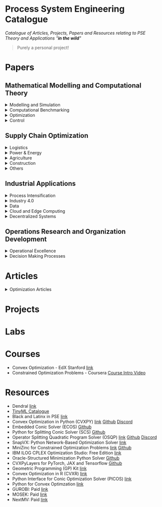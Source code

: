 # Process System Engineering Catalogue
*Catalogue of Articles, Projects, Papers and Resources relating to PSE Theory and Applications "**in the wild**"*
> Purely a personal project!

# Papers

## Mathematical Modelling and Computational Theory

<details><summary>Modelling and Simulation</summary>

| Description | Source | Time of Publication | Keywords |
| :--- | :---:|---:|:---: |
|[Deep kernel learning approach to engine emissions modeling](https://www.cambridge.org/core/services/aop-cambridge-core/content/view/638332CFF08E18BCD55D6ACC75BB3B28/S2632673620000040a.pdf/deep-kernel-learning-approach-to-engine-emissions-modeling.pdf)|Data-Centric Engineering|May 2020|Deep kernel learning; emissions; surrogate models; Gaussian processes; internal combustion engines|
|[Dynamic Data-Driven Modeling of Pharmaceutical Processes](https://citeseerx.ist.psu.edu/viewdoc/download?doi=10.1.1.221.6152&rep=rep1&type=pdf)|Industrial & Engineering Chemistry Research|April 2011|Kriging, Dynamic Neural Network, DoE|
|||||
</details>

<details><summary>Computational Benchmarking</summary>

| Description | Source | Time of Publication | Keywords |
| :--- | :---:|---:|:---: |
|||||
|||||
</details>

<details><summary>Optimization</summary>

| Description | Source | Time of Publication | Keywords |
| :--- | :---:|---:|:---: |
|[Game theory-based renewable multi-energy system design and subsidy strategy optimization](https://reader.elsevier.com/reader/sd/pii/S2666792421000172?token=3519BCBA98C9AF6F14E9873B82F62EDF4FBB3BA4365DF35CC5C9838A813A73F0E8A088109D278B0DCAB77686ED9C7242&originRegion=eu-west-1&originCreation=20211227015718)|Advances in Applied Energy|March 2021|Multi-Energy System, Renewable Energy, Game Theory, Subsidy Strategy, Decarbonization|
|[Optimal Design of Energy Systems Using Constrained Grey-Box Multi-Objective Optimization](https://pdf.sciencedirectassets.com/271414/1-s2.0-S0098135418X00076/1-s2.0-S009813541830084X/am.pdf?X-Amz-Security-Token=IQoJb3JpZ2luX2VjECwaCXVzLWVhc3QtMSJIMEYCIQCWL%2FqbRp2DeuhQRlkBxV12%2B%2BteobIEdalyf%2Bl6O4h1WgIhAIXALkHUb2OmHLfWtYlLTo03QGVaf7BlbBF3gq7vaZsNKvoDCDUQBBoMMDU5MDAzNTQ2ODY1Igw1uANrm0YmDCsPqiQq1wOEdmVSeA4WJsNvvCyERkvdMaWU5dbF2%2BHW14JUUz6TqJDqOdLTsepuNvxJpRpdqTTo%2BOm2r%2BOX6d0phv0wGdFyhMxuZzExhwvxZZn7xMtCZ0X2zbNSflNvksh1bUBnhkTvhn5QRKb1tpvCZBlt8Y0gfSzk%2Bv4KQ6vlvC7SRngaC%2BCPIQUqqj%2F%2Fx1T0UHQieOEn4eAb3D45ANODmAbXYpDC4a1DffoF6jYMT0rHL1mSXn8Y51wXzwKGW3EDQdPJuma54mwe4cmf11%2Fzfxnn1tqjU7aKiYr4sLlvdKz6Q1SHgZwTlP0uDkvhzfz2SmZNMxUdo14fcRPh09AFyv%2Fajzqk9icps637Y8i6IJcGGN1Ea2fkdFBEPGnHTJmlXG68VDROshpn0QnWHx8TrX6eJ5PwEoAyvhPAV7RQhgHeH1gjwaYBNwC9Lsle%2FeS6gzFT5iPLFJBz1Awujc5KGw%2B8niIfXNin5vXeB85Z7NGxcG8ZSiNLt3eryEycGd1WHw3oIQ5RavS0qpGwm0SUn05eoe8xt5CkQusQXGO2JEEfZcWa9WO%2FNi78%2BRZmfU%2FbOLbV0CcLfMWUqjZ1bs%2B%2Bw5HNKpaF6xBjWycvYr4SsZ1bl%2FcvwVQQrJ%2BZeqQw1ODCjgY6pAFRR0dzfDcD67YqCjz3yggKF3YLBK08YMcEQ5rFDBDyveAuzafc279vneC3qp5VuPzZ7rAiis9lUm23fgLF%2FjtGTw2mPF%2B1ZK2QAW7LuJaft6PhZamFqiqaStrOHs2kyrUoQjiPGh8uP83SMl9qlR1ikj84taG1bUIYE523N5KOy4TMG6o34aCMZOtiRbzTe%2Bd3%2FPZOK4r2wLYZXbJ8jrlWscVc0A%3D%3D&X-Amz-Algorithm=AWS4-HMAC-SHA256&X-Amz-Date=20220101T203949Z&X-Amz-SignedHeaders=host&X-Amz-Expires=300&X-Amz-Credential=ASIAQ3PHCVTYWFHTOV36%2F20220101%2Fus-east-1%2Fs3%2Faws4_request&X-Amz-Signature=215604adbf60ccc7f59bd9ef7923fc49d4c570365a9763b96221369a65ec6ba4&hash=5f0efbc175a86bc124cecaea95c2a649d73c9cc020be638c837d7b2a8f0c0ebb&host=68042c943591013ac2b2430a89b270f6af2c76d8dfd086a07176afe7c76c2c61&pii=S009813541830084X&tid=pdf-442e3ddf-4991-44e0-84e5-3f140d01b4b8&sid=0679eee4400cc443ce6baf99f32e1fc99ea2gxrqb&type=client)||2018|Derivative-free optimization; Grey/black-box optimization; Multi-objective optimization; Energy systems engineering|
|[Global Optimization Advances in Mixed-Integer Nonlinear Programming, MINLP, and Constrained Derivative-Free Optimization, CDFO](https://pdf.sciencedirectassets.com/271700/1-s2.0-S0377221716X00070/1-s2.0-S037722171501142X/Fani_Boukouvala_Deterministic_Global_Optimization_2015.pdf?X-Amz-Security-Token=IQoJb3JpZ2luX2VjEC0aCXVzLWVhc3QtMSJHMEUCIQC%2Fgdzy%2BJsYsAlr44V%2F%2FHrESzAkYGqhsqgnZCnUAHqkJQIgf8rmxge%2Bv1gzYUaR0vP2ESgd%2B6ShX86xB2BfGcD7fz8q%2BgMINRAEGgwwNTkwMDM1NDY4NjUiDM%2BBHzYZWOVfxjkBsirXA%2F8jq9NakJe5qFw2t12h6Kk1oFFNFrFNYPSB6rapjSsq83867o4lVZixX%2B8VuwPw1ldw2yu%2BTxHb8kIHu0eQal0yETTMAqq43c2yHFtsxDaamSoxV9NKkt%2Fnd22DFF2URb7CaztB7%2BLGGu%2Ffup4L5v78MzwRg0XFh4I8e%2B4nsDCkBfuWDqjKMf7bG3zOs3Rg2z8a89OZvZLqtWYzKiBHx9iUOuEKvcA%2FnWDjdmyfzgu67MVba%2FNYwxcfoZ2bZAc9yiXJGrEVAVihiDGukhUrn2hri9XQ4L4mfheGN08aRuMJwLnmhEmM3A2uAJ0bI5mNotvSwqCjWiGjVC2kCltwR259dZIqifH7%2F9aZ%2Br6JVCxGm%2B3SWZhoBogJ2k1Vgm4WTO2KXcSVox7CQZsM39kUUCq6lwIhCCCMUIPMSyqAh9wfMCDgTbaKv7fjbMjiowE%2BVwi46sBxG%2FNsM0iuSWyEOO2B%2BAaJULHytNYD%2BWUb17%2FW9qf%2BOvIYBPn6q%2FwF%2FpxnSq50DyogFdwwPrylRLypsjfiuxfzizss1ZYYgQDFZ7iBVoctU2J3Bio%2BGIsBZzQuDOLThFc58t2szkQzGxcNXhe%2BWGTzHajNjO%2BWR3Bxk3TCGYGjujk9KDC47sKOBjqlAZgAIDfuiAMb6QlTe0CGA9MqpGwsPPPVb7A1oZg3PpZZbeXBPje0wK2rMz35zGM14M0g52Hmp79vVrsSO8KcrSDdkZLIy3%2BlanQVTQ5PtVm4nFopaz2SbMnoyR9lMI7dUcmIzja57%2BOBUOFaIgFaBOemEqUednoACvVU%2B24RAJv5U66FtA4IRfmj9fYMBx30LPExFGFD8itOKWQuoPcbiXnss5%2FyrA%3D%3D&X-Amz-Algorithm=AWS4-HMAC-SHA256&X-Amz-Date=20220101T203950Z&X-Amz-SignedHeaders=host&X-Amz-Expires=300&X-Amz-Credential=ASIAQ3PHCVTYU5UAPY7T%2F20220101%2Fus-east-1%2Fs3%2Faws4_request&X-Amz-Signature=f622ee4471602bb1a255da7777136d8fa7f8d6b4c2ab4315a6c4e61a52d77406&hash=cce88bafe82763de237c4d356b925bb2b577386c6a7215a31569746ca8ce925b&host=68042c943591013ac2b2430a89b270f6af2c76d8dfd086a07176afe7c76c2c61&pii=S037722171501142X&tid=pdf-a99f1278-1ce5-4a16-b285-46c1670486ff&sid=0679eee4400cc443ce6baf99f32e1fc99ea2gxrqb&type=client)|European Journal of Operational Research|August 2015|MINLP, Deterministic Global Optimization, Derivative-Free, Black-Box, Grey-Box, Constraints|
|[Minimizing oracle-structured Composite Functions](https://web.stanford.edu/~boyd/papers/pdf/oracle_struc_composite.pdf)|Optimization and Engineering|November 2021|Composite convex optimization, First-order oracles, Structured optimization, Quasi-second-order methods and Tuning-free methods|
|[A General System for Heuristic Minimization of Convex Fuctions over Non-Convex Sets](https://stanford.edu/~boyd/papers/pdf/ncvx.pdf)|Optimization Methods & Software|March 2017|non-convex optimization, convex approximations, heuristics, alternating direction method of multipliers and modelling software|
</details>

<details><summary>Control</summary>

| Description | Source | Time of Publication | Keywords |
| :--- | :---:|---:|:---: |
|||||
|||||
</p></details>
</details>

## Supply Chain Optimization

<details><summary>Logistics</summary>

| Description | Source | Time of Publication | Keywords |
| :--- | :---:|---:|:---: |
|||||
|||||
</details>

<details><summary>Power & Energy</summary>

| Description | Source | Time of Publication | Keywords |
| :--- | :---:|---:|:---: |
|||||
|||||
</details>

<details><summary>Agriculture</summary>

| Description | Source | Time of Publication | Keywords |
| :--- | :---:|---:|:---: |
|||||
|||||
</details>

<details><summary>Construction</summary>

| Description | Source | Time of Publication | Keywords |
| :--- | :---:|---:|:---: |
|||||
|||||
</details>

<details><summary>Others</summary>

| Description | Source | Time of Publication | Keywords |
| :--- | :---:|---:|:---: |
|||||
|||||
</details>

## Industrial Applications

<details><summary>Process Intensification</summary>

| Description | Source | Time of Publication | Keywords |
| :--- | :---:|---:|:---: |
|[An Overview of Process Systems Engineering Approaches for Process Intensification: State of the Art](https://pdf.sciencedirectassets.com/271349/1-s2.0-S0255270118X00105/1-s2.0-S0255270118302782/am.pdf?X-Amz-Security-Token=IQoJb3JpZ2luX2VjECwaCXVzLWVhc3QtMSJIMEYCIQCWL%2FqbRp2DeuhQRlkBxV12%2B%2BteobIEdalyf%2Bl6O4h1WgIhAIXALkHUb2OmHLfWtYlLTo03QGVaf7BlbBF3gq7vaZsNKvoDCDUQBBoMMDU5MDAzNTQ2ODY1Igw1uANrm0YmDCsPqiQq1wOEdmVSeA4WJsNvvCyERkvdMaWU5dbF2%2BHW14JUUz6TqJDqOdLTsepuNvxJpRpdqTTo%2BOm2r%2BOX6d0phv0wGdFyhMxuZzExhwvxZZn7xMtCZ0X2zbNSflNvksh1bUBnhkTvhn5QRKb1tpvCZBlt8Y0gfSzk%2Bv4KQ6vlvC7SRngaC%2BCPIQUqqj%2F%2Fx1T0UHQieOEn4eAb3D45ANODmAbXYpDC4a1DffoF6jYMT0rHL1mSXn8Y51wXzwKGW3EDQdPJuma54mwe4cmf11%2Fzfxnn1tqjU7aKiYr4sLlvdKz6Q1SHgZwTlP0uDkvhzfz2SmZNMxUdo14fcRPh09AFyv%2Fajzqk9icps637Y8i6IJcGGN1Ea2fkdFBEPGnHTJmlXG68VDROshpn0QnWHx8TrX6eJ5PwEoAyvhPAV7RQhgHeH1gjwaYBNwC9Lsle%2FeS6gzFT5iPLFJBz1Awujc5KGw%2B8niIfXNin5vXeB85Z7NGxcG8ZSiNLt3eryEycGd1WHw3oIQ5RavS0qpGwm0SUn05eoe8xt5CkQusQXGO2JEEfZcWa9WO%2FNi78%2BRZmfU%2FbOLbV0CcLfMWUqjZ1bs%2B%2Bw5HNKpaF6xBjWycvYr4SsZ1bl%2FcvwVQQrJ%2BZeqQw1ODCjgY6pAFRR0dzfDcD67YqCjz3yggKF3YLBK08YMcEQ5rFDBDyveAuzafc279vneC3qp5VuPzZ7rAiis9lUm23fgLF%2FjtGTw2mPF%2B1ZK2QAW7LuJaft6PhZamFqiqaStrOHs2kyrUoQjiPGh8uP83SMl9qlR1ikj84taG1bUIYE523N5KOy4TMG6o34aCMZOtiRbzTe%2Bd3%2FPZOK4r2wLYZXbJ8jrlWscVc0A%3D%3D&X-Amz-Algorithm=AWS4-HMAC-SHA256&X-Amz-Date=20220101T203955Z&X-Amz-SignedHeaders=host&X-Amz-Expires=300&X-Amz-Credential=ASIAQ3PHCVTYWFHTOV36%2F20220101%2Fus-east-1%2Fs3%2Faws4_request&X-Amz-Signature=32ad87a538ddae418e83adeac37ffa531ad8469f8f8a3ca623242f25190183be&hash=2ed9e6108547acdb94590f04742413d1d12d076f0f5cb1d469f1abc834a025a3&host=68042c943591013ac2b2430a89b270f6af2c76d8dfd086a07176afe7c76c2c61&pii=S0255270118302782&tid=pdf-8bdc4262-6bac-4ca8-869d-8b39f6010eed&sid=0679eee4400cc443ce6baf99f32e1fc99ea2gxrqb&type=client)||2018|Process intensification; Process Systems Engineering; Process synthesis; Process optimization; Process operability|
|[Systematic Process Intensification using Building Blocks](https://pdf.sciencedirectassets.com/271414/1-s2.0-S0098135417X00070/1-s2.0-S0098135417300534/Salih_Emre_Demirel_Process_Intensification_2017.pdf?X-Amz-Security-Token=IQoJb3JpZ2luX2VjECwaCXVzLWVhc3QtMSJIMEYCIQCWL%2FqbRp2DeuhQRlkBxV12%2B%2BteobIEdalyf%2Bl6O4h1WgIhAIXALkHUb2OmHLfWtYlLTo03QGVaf7BlbBF3gq7vaZsNKvoDCDUQBBoMMDU5MDAzNTQ2ODY1Igw1uANrm0YmDCsPqiQq1wOEdmVSeA4WJsNvvCyERkvdMaWU5dbF2%2BHW14JUUz6TqJDqOdLTsepuNvxJpRpdqTTo%2BOm2r%2BOX6d0phv0wGdFyhMxuZzExhwvxZZn7xMtCZ0X2zbNSflNvksh1bUBnhkTvhn5QRKb1tpvCZBlt8Y0gfSzk%2Bv4KQ6vlvC7SRngaC%2BCPIQUqqj%2F%2Fx1T0UHQieOEn4eAb3D45ANODmAbXYpDC4a1DffoF6jYMT0rHL1mSXn8Y51wXzwKGW3EDQdPJuma54mwe4cmf11%2Fzfxnn1tqjU7aKiYr4sLlvdKz6Q1SHgZwTlP0uDkvhzfz2SmZNMxUdo14fcRPh09AFyv%2Fajzqk9icps637Y8i6IJcGGN1Ea2fkdFBEPGnHTJmlXG68VDROshpn0QnWHx8TrX6eJ5PwEoAyvhPAV7RQhgHeH1gjwaYBNwC9Lsle%2FeS6gzFT5iPLFJBz1Awujc5KGw%2B8niIfXNin5vXeB85Z7NGxcG8ZSiNLt3eryEycGd1WHw3oIQ5RavS0qpGwm0SUn05eoe8xt5CkQusQXGO2JEEfZcWa9WO%2FNi78%2BRZmfU%2FbOLbV0CcLfMWUqjZ1bs%2B%2Bw5HNKpaF6xBjWycvYr4SsZ1bl%2FcvwVQQrJ%2BZeqQw1ODCjgY6pAFRR0dzfDcD67YqCjz3yggKF3YLBK08YMcEQ5rFDBDyveAuzafc279vneC3qp5VuPzZ7rAiis9lUm23fgLF%2FjtGTw2mPF%2B1ZK2QAW7LuJaft6PhZamFqiqaStrOHs2kyrUoQjiPGh8uP83SMl9qlR1ikj84taG1bUIYE523N5KOy4TMG6o34aCMZOtiRbzTe%2Bd3%2FPZOK4r2wLYZXbJ8jrlWscVc0A%3D%3D&X-Amz-Algorithm=AWS4-HMAC-SHA256&X-Amz-Date=20220101T203953Z&X-Amz-SignedHeaders=host&X-Amz-Expires=300&X-Amz-Credential=ASIAQ3PHCVTYWFHTOV36%2F20220101%2Fus-east-1%2Fs3%2Faws4_request&X-Amz-Signature=fa3f767e98110269039bcea4f7b33e3f1f102bc5ff7d7712091f46a8d66d2d14&hash=8ff1a8bdda27aa68e31e2eb14bffbfe9592647c20a4f75cbffe74c76e57d42c0&host=68042c943591013ac2b2430a89b270f6af2c76d8dfd086a07176afe7c76c2c61&pii=S0098135417300534&tid=pdf-99ba113f-c8dc-42cd-9ad3-0f5e8fc5dfb4&sid=0679eee4400cc443ce6baf99f32e1fc99ea2gxrqb&type=client)||2017|Process Intensification, Process Design, Process Synthesis, Optimization, Building Blocks|
|||||
</details>

<details><summary>Industry 4.0</summary>

| Description | Source | Time of Publication | Keywords |
| :--- | :---:|---:|:---: |
|[Universal Digital Twin - A Dynamic Knowledge Graph](https://www.cambridge.org/core/services/aop-cambridge-core/content/view/FD25CDFF886CD2ED33D1FDFC13F6BEAB/S2632673621000101a.pdf/universal-digital-twin-a-dynamic-knowledge-graph.pdf)|Data-Centric Engineering|June 2021|Agents; data; digital twin; dynamic knowledge graph; interoperability|
|[Semantic 3D City Database — An enabler for a dynamic geospatialknowledge graph](https://reader.elsevier.com/reader/sd/pii/S2666546821000574?token=8C63576177277D5CBB34681198DA28555445F177C633B27C9901BCB0297700D34C2237AF84341544223407C2A1538852&originRegion=eu-west-1&originCreation=20211227011657)|Energy and AI|July 2021|CityGML; Sustainability; Digitisation; Urban Planning; Semantic Web; Knowledge Graph; Ontology; Decision Support System; Artificial Intelligence; Geospatial Modelling; Geospatial Search|
</details>

<details><summary>Data</summary>

| Description | Source | Time of Publication | Keywords |
| :--- | :---:|---:|:---: |
|[The semantics of Chemical Markup Language (CML) for computational chemistry : CompChem](https://jcheminf.biomedcentral.com/track/pdf/10.1186/1758-2946-4-15.pdf)|Journal of Cheminformatics|June 2021|CML, XML|
|||||
</details>

<details><summary>Cloud and Edge Computing</summary>

| Description | Source | Time of Publication | Keywords |
| :--- | :---:|---:|:---: |
|||||
|||||
</details>

<details><summary>Decentralized Systems</summary>

| Description | Source | Time of Publication | Keywords |
| :--- | :---:|---:|:---: |
|||||
|||||
</details>

## Operations Research and Organization Development

<details><summary>Operational Excellence</summary>

| Description | Source | Time of Publication | Keywords |
| :--- | :---:|---:|:---: |
|[Improvement of Tablet Coating Uniformity Using a Quality by Design Approach](https://www.ncbi.nlm.nih.gov/pmc/articles/PMC3299457/)|PubMed|March 2012|kriging, LIBS, quality by design, response surface, tablet coating|
|||||
</details>

<details><summary>Decision Making Processes</summary>

| Description | Source | Time of Publication | Keywords |
| :--- | :---:|---:|:---: |
|||||
|||||
</details>

# Articles

<details><summary>Optimization Articles</summary>
  
| Description | Source | Keywords |
| :--- | :---:|:---: |
|[Differentiable Convex Optimization Layers](https://web.stanford.edu/~boyd/papers/pdf/diff_cvxpy.pdf)|NeurIPS|Convex Optimization, PyTorch, JAX, Tensorflow|
|[Disciplined Multi-Convex Programming](https://arxiv.org/pdf/1609.03285.pdf)|ArXiv-Oct 2016||
||||
</details>

# Projects

# Labs

# Courses
- Convex Optimization - EdX Stanford [link](https://www.edx.org/course/convex-optimization)
- Constrained Optimization Problems - Coursera [Course Intro Video](https://www.youtube.com/watch?v=hc3cBvtrem0&t=8s)

# Resources
- Dendral [link](https://en.wikipedia.org/wiki/Dendral)
- [TinyML Catalogue](https://github.com/gigwegbe/tinyml-papers-and-projects)
- Black and Latinx in PSE [link](https://docs.google.com/spreadsheets/d/1YRKdPS9Ezc0-gi8uZVzFtOsAmlsSzK9EwFZ-IvG4rfY/edit#gid=1405385316)
- Convex Optimization in Python (CVXPY) [link](https://www.cvxpy.org/) [Github](https://github.com/cvxpy/cvxpy) [Discord](https://discord.gg/4urRQeGBCr)
- Embedded Conic Solver (ECOS) [Github](https://github.com/embotech/ecos)
- Python for Splitting Conic Solver (SCS) [Github](https://github.com/bodono/scs-python)
- Operator Splitting Quadratic Program Solver (OSQP) [link](https://osqp.org/) [Github](https://github.com/osqp/osqp) [Discord](https://osqp.discourse.group/)
- SnapVX: Python Network-Based Optimization Solver [link](http://snap.stanford.edu/snapvx/)
- MiniZinc for Constrained Optimization Problems [link](https://www.minizinc.org/) [Github](https://github.com/MiniZinc) 
- IBM ILOG CPLEX Optimization Studio: Free Edition [link](https://www.ibm.com/account/reg/us-en/signup?formid=urx-20028)
- Oracle-Structured Minimization Python Solver [Github](https://github.com/cvxgrp/osmm)
- CVXPyLayers for PyTorch, JAX and Tensorflow [Github](https://github.com/cvxgrp/cvxpylayers/)
- Geometric Programming (GP) Kit [link](https://gpkit.readthedocs.io/en/latest/)
- Convex Optimization in R (CVXR) [link](https://cvxr.rbind.io/)
- Python Interface for Conic Optimization Solver (PICOS) [link](https://picos-api.gitlab.io/picos/)
- Python for Convex Optimzation [link](http://cvxopt.org/)
- GUROBI: Paid [link](https://www.gurobi.com/)
- MOSEK: Paid [link](https://www.mosek.com/)
- NextMV: Paid [link](https://www.nextmv.io/)
